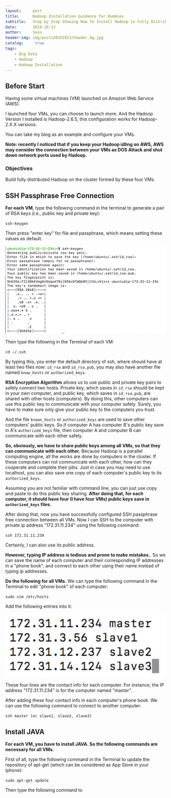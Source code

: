 ```yaml
---
layout:     post
title:      Hadoop Installation Guidance for Dummies
subtitle:   Step by Step Showing How To Install Hadoop in Fully Distributed Mode on AWS
date:       2019-10-13
author:     Susu
header-img: img/posts20191013/header_bg.jpg
catalog: 	 true
tags:
    - Big Data
    - Hadoop
    - Hadoop Installation
---
```


## Before Start

Having some virtual machines (VM) launched on Amazon Web Service (AWS).  

I launched four VMs, you can choose to launch more.  And the Hadoop Version I installed is Hadoop-2.6.5, this configuration works for Hadoop-2.X.X versions.

You can take my blog as an example and configure your VMs.

**Note: recently I noticed that if you keep your Hadoop idling on AWS, AWS may consider the connection between your VMs as DOS Attack and shut down network ports used by Hadoop.**

### Objectives

Build fully distributed Hadoop on the cluster formed by these four VMs.

## SSH Passphrase Free Connection

**For each VM**, type the following command in the terminal to generate a pair of RSA keys (i.e., public key and private key):

`ssh-keygen`

Then press "enter key" for file and passphrase, which means setting these values as default.             

![](https://github.com/Pollyanna-Ye/Pollyanna-Ye.github.io/blob/master/img/posts20191013/001.jpg)

Then type the following in the Terminal of each VM:

`cd ~/.ssh`

By typing this, you enter the default directory of ssh, where should have at least two files now: `id_rsa` and `id_rsa.pub`, you may also have another file named `know_hosts` or `authorized_keys`.

**RSA Encryption Algorithm** allows us to use public and private key pairs to safely connect two hosts.  Private key, which saves in `id_rsa` should be kept in your own computer, and public key, which saves in `id_rsa.pub`, are shared with other hosts (computers).  By doing this, other computers can use this public key to communicate with your computer safely.  Surely, you have to make sure only give your public key to the computers you trust.

And the file `known_hosts` or `authorized_keys` are used to save other computers' public keys.    So if computer A has computer B's public key save in A's `authorized_keys` file, then computer A and computer B can communicate with each other safely.

**So, obviously, we have to share public keys among all VMs, so that they can communicate with each other.** Because Hadoop is a parallel computing engine, all the works are done by computers in the cluster.  If these computers can not communicate with each other, how can they cooperate and complete their jobs.  Just in case you may need to use localhost, you can also save one copy of each computer's public key to its `authorized_keys`.

Assuming you are not familiar with command line, you can just use copy and paste to do this public key sharing.  **After doing that, for each computer, it should have four (I have four VMs) public keys save in `authorized_keys` files.**

After doing that, now you have successfully configured SSH passphrase free connection between all VMs.  Now I can SSH to the computer with private ip address "172.31.11.234" using the following command:

`ssh 172.31.11.234`

Certainly, I can also use its public address.

**However, typing IP address is tedious and prone to make mistakes.**. So we can save the name of each computer and their corresponding IP addresses in a "phone book", and connect to each other using their name instead of typing ip addresses.

**Do the following for all VMs.** We can type the following command in the Terminal to edit  "phone book" of each computer:

`sudo vim /etc/hosts`

Add the following entries into it:

![](https://github.com/Pollyanna-Ye/Pollyanna-Ye.github.io/blob/master/img/posts20191013/002.jpg)

These four lines are the contact info for each computer.  For instance, the IP address "172.31.11.234" is for the computer named "master".

After adding these four contact info in each computer's phone book.  We can use the following command to connect to another computer:

`ssh master (or slave1, slave2, slave3)`

## Install JAVA

**For each VM, you have to install JAVA. So the following commands are necessary for all VMs.**

First of all, type the following command in the Terminal to update the repository of apt-get (which can be considered as App Store in your iphone):

`sudo apt-get update`

Then type the following command to 